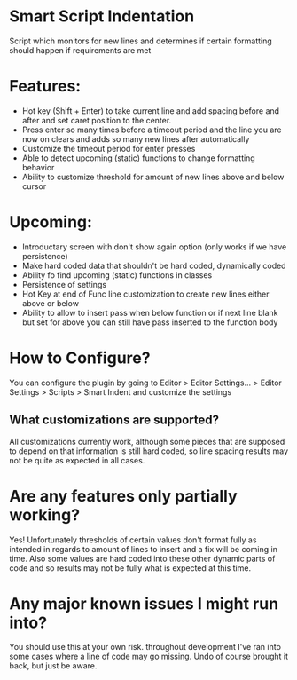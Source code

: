 # Smart Script Indentation
Script which monitors for new lines and determines if certain formatting should happen if requirements are met

# Features:
- Hot key (Shift + Enter) to take current line and add spacing before and after and set caret position to the center.
- Press enter so many times before a timeout period and the line you are now on clears and adds so many new lines after automatically
- Customize the timeout period for enter presses
- Able to detect upcoming (static) functions to change formatting behavior
- Ability to customize threshold for amount of new lines above and below cursor

# Upcoming:
- Introductary screen with don't show again option (only works if we have persistence)
- Make hard coded data that shouldn't be hard coded, dynamically coded
- Ability fo find upcoming (static) functions in classes
- Persistence of settings
- Hot Key at end of Func line customization to create new lines either above or below
- Ability to allow to insert pass when below function or if next line blank but set for above you can still have pass inserted to the function body

# How to Configure?
  You can configure the plugin by going to Editor > Editor Settings... > Editor Settings > Scripts > Smart Indent and customize the settings

## What customizations are supported?
  All customizations currently work, although some pieces that are supposed to depend on that information is still hard coded, so line spacing results may not be quite as expected in all cases.

# Are any features only partially working?

Yes! Unfortunately thresholds of certain values don't format fully as intended in regards to amount of lines to insert and a fix will be coming in time. Also some values are hard coded into these other dynamic parts of code and so results may not be fully what is expected at this time.

# Any major known issues I might run into?

You should use this at your own risk. throughout development I've ran into some cases where a line of code may go missing. Undo of course brought it back, but just be aware.
